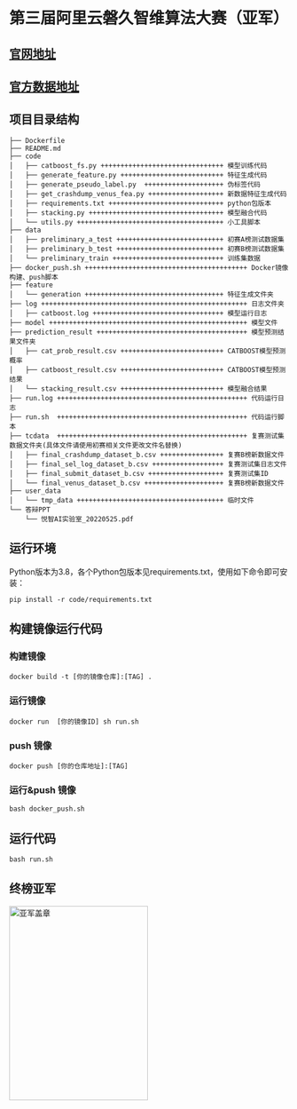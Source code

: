 # 第三届阿里云磐久智维算法大赛（亚军）



## [官网地址](<https://tianchi.aliyun.com/competition/entrance/531947/introduction>)

## [官方数据地址](https://tianchi.aliyun.com/competition/entrance/531947/information?lang=zh-cn)

## 项目目录结构

```
├── Dockerfile 
├── README.md
├── code
│   ├── catboost_fs.py +++++++++++++++++++++++++++++++ 模型训练代码
│   ├── generate_feature.py ++++++++++++++++++++++++++ 特征生成代码
│   ├── generate_pseudo_label.py  ++++++++++++++++++++ 伪标签代码
│   ├── get_crashdump_venus_fea.py +++++++++++++++++++ 新数据特征生成代码
│   ├── requirements.txt +++++++++++++++++++++++++++++ python包版本
│   ├── stacking.py ++++++++++++++++++++++++++++++++++ 模型融合代码
│   └── utils.py +++++++++++++++++++++++++++++++++++++ 小工具脚本
├── data
│   ├── preliminary_a_test +++++++++++++++++++++++++++ 初赛A榜测试数据集
│   ├── preliminary_b_test +++++++++++++++++++++++++++ 初赛B榜测试数据集
│   └── preliminary_train ++++++++++++++++++++++++++++ 训练集数据
├── docker_push.sh +++++++++++++++++++++++++++++++++++++++++ Docker镜像构建、push脚本
├── feature
│   └── generation +++++++++++++++++++++++++++++++++++ 特征生成文件夹
├── log ++++++++++++++++++++++++++++++++++++++++++++++++++++ 日志文件夹
│   ├── catboost.log +++++++++++++++++++++++++++++++++ 模型运行日志
├── model ++++++++++++++++++++++++++++++++++++++++++++++++++ 模型文件
├── prediction_result ++++++++++++++++++++++++++++++++++++++ 模型预测结果文件夹
│   ├── cat_prob_result.csv ++++++++++++++++++++++++++ CATBOOST模型预测概率
│   ├── catboost_result.csv ++++++++++++++++++++++++++ CATBOOST模型预测结果
│   └── stacking_result.csv ++++++++++++++++++++++++++ 模型融合结果
├── run.log ++++++++++++++++++++++++++++++++++++++++++++++++ 代码运行日志
├── run.sh  ++++++++++++++++++++++++++++++++++++++++++++++++ 代码运行脚本
├── tcdata  ++++++++++++++++++++++++++++++++++++++++++++++++ 复赛测试集数据文件夹(具体文件请使用初赛相关文件更改文件名替换)
│   ├── final_crashdump_dataset_b.csv ++++++++++++++++ 复赛B榜新数据文件
│   ├── final_sel_log_dataset_b.csv ++++++++++++++++++ 复赛测试集日志文件
│   ├── final_submit_dataset_b.csv +++++++++++++++++++ 复赛测试集ID
│   └── final_venus_dataset_b.csv ++++++++++++++++++++ 复赛B榜新数据文件
├── user_data
│   └── tmp_data +++++++++++++++++++++++++++++++++++++ 临时文件
└── 答辩PPT
    └── 悦智AI实验室_20220525.pdf
```

## 运行环境

Python版本为3.8，各个Python包版本见requirements.txt，使用如下命令即可安装：

```
pip install -r code/requirements.txt
```



## 构建镜像运行代码

### 构建镜像

```
docker build -t [你的镜像仓库]:[TAG] .
```

### 运行镜像

```
docker run  [你的镜像ID] sh run.sh 
```

### push 镜像

```
docker push [你的仓库地址]:[TAG]
```

### 运行&push 镜像

```
bash docker_push.sh
```

## 运行代码

```
bash run.sh
```



## 终榜亚军

<img src="assets/亚军盖章.jpg" alt="亚军盖章" title="亚军盖章" width="250"  height = "350" />





